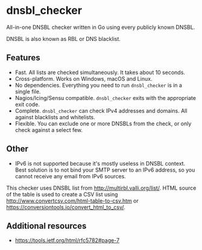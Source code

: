 # dnsbl_checker
All-in-one DNSBL checker written in Go using every publicly known DNSBL.

DNSBL is also known as RBL or DNS blacklist.

## Features
- Fast. All lists are checked simultaneously. It takes about 10 seconds.
- Cross-platform. Works on Windows, macOS and Linux.
- No dependencies. Everything you need to run `dnsbl_checker` is in a single file.
- Nagios/Icing/Sensu compatible. `dnsbl_checker` exits with the appropriate exit code.
- Complete. `dnsbl_checker` can check IPv4 addresses and domains. All against blacklists and whitelists.
- Flexible. You can exclude one or more DNSBLs from the check, or only check against a select few.

## Other
- IPv6 is not supported because it's mostly useless in DNSBL context. Best solution is to not bind your SMTP server to an IPv6 address, so you cannot receive any email from IPv6 sources.

This checker uses DNSBL list from http://multirbl.valli.org/list/. HTML source of the table is used to create a CSV list using http://www.convertcsv.com/html-table-to-csv.htm or https://conversiontools.io/convert_html_to_csv/.

## Additional resources
- https://tools.ietf.org/html/rfc5782#page-7